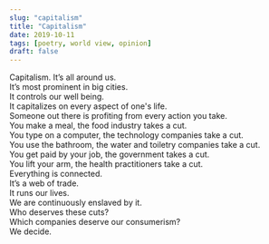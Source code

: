 ```yaml
---
slug: "capitalism"
title: "Capitalism"
date: 2019-10-11
tags: [poetry, world view, opinion]
draft: false
---
```


Capitalism. It’s all around us. <br/>
It’s most prominent in big cities.<br/>
It controls our well being.<br/>
It capitalizes on every aspect of one's life.<br/>
Someone out there is profiting from every action you take.<br/>
You make a meal, the food industry takes a cut.<br/>
You type on a computer, the technology companies take a cut.<br/>
You use the bathroom, the water and toiletry companies take a cut.<br/>
You get paid by your job, the government takes a cut.<br/>
You lift your arm, the health practitioners take a cut.<br/>
Everything is connected.<br/>
It’s a web of trade.<br/>
It runs our lives.<br/>
We are continuously enslaved by it.<br/>
Who deserves these cuts?<br/>
Which companies deserve our consumerism?<br/>
We decide.
